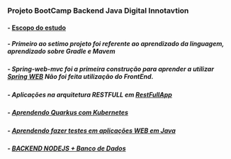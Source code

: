 ### Projeto BootCamp Backend Java Digital Innotavtion
#### - [Escopo do estudo](https://digitalinnovation.one/bootcamps/backend-developer-carrefour)
##### - Primeiro ao setimo projeto foi referente ao aprendizado da linguagem, aprendizado sobre Gradle e Mavem
##### - Spring-web-mvc foi a primeira construção para aprender a utilizar [Spring WEB](https://github.com/rafaelwitter/Java_DigitalInnovation/tree/master/spring-web-mvc) Não foi feita utilização do FrontEnd.
##### - Aplicações na arquitetura RESTFULL em [RestFullApp](https://github.com/rafaelwitter/Java_DigitalInnovation/tree/master/RestFullApp)
##### - [Aprendendo Quarkus com Kubernetes](https://github.com/rafaelwitter/Java_DigitalInnovation/tree/master/projetoQuarkus)
##### - [Aprendendo fazer testes em aplicações WEB em Java](https://github.com/rafaelwitter/Java_DigitalInnovation/tree/master/testesComJava)
##### - [BACKEND NODEJS + Banco de Dados](https://github.com/rafaelwitter/Java_DigitalInnovation/tree/master/NodeJS)

